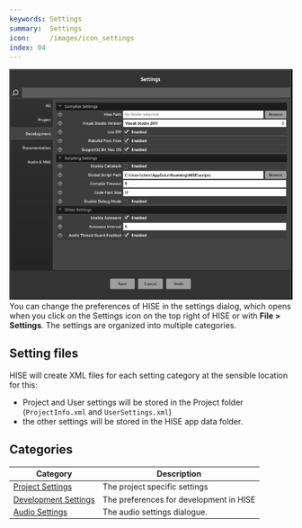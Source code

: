 ```yaml
---
keywords: Settings
summary:  Settings 
icon:     /images/icon_settings
index: 04
---
```

![SettingsWindow](/images/custom/settingswindow.png) 
You can change the preferences of HISE in the settings dialog, which opens when you click on the Settings icon on the top right of HISE or with **File > Settings**. The settings are organized into multiple categories.

## Setting files

HISE will create XML files for each setting category at the sensible location for this:

- Project and User settings will be stored in the Project folder (`ProjectInfo.xml` and `UserSettings.xml`)
- the other settings will be stored in the HISE app data folder.

## Categories

| Category | Description |
| --- | ------- |
| [Project Settings](/working-with-hise/settings/project) | The project specific settings |
| [Development Settings](/working-with-hise/settings/development) | The preferences for development in HISE |
| [Audio Settings](/working-with-hise/settings/audio-midi) | The audio settings dialogue. |